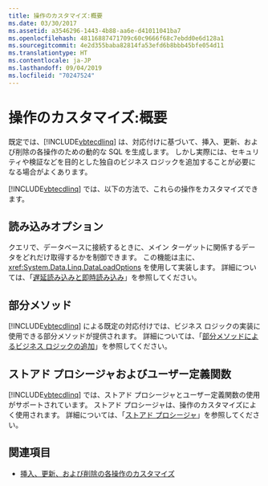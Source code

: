 ```yaml
---
title: 操作のカスタマイズ:概要
ms.date: 03/30/2017
ms.assetid: a3546296-1443-4b88-aa6e-d41011041ba7
ms.openlocfilehash: 48116887471709c60c9666f68c7ebdd0e6d128a1
ms.sourcegitcommit: 4e2d355baba82814fa53efd6b8bbb45bfe054d11
ms.translationtype: HT
ms.contentlocale: ja-JP
ms.lasthandoff: 09/04/2019
ms.locfileid: "70247524"
---
```

# <a name="customizing-operations-overview"></a>操作のカスタマイズ:概要
既定では、[!INCLUDE[vbtecdlinq](../../../../../../includes/vbtecdlinq-md.md)] は、対応付けに基づいて、挿入、更新、および削除の各操作のための動的な SQL を生成します。 しかし実際には、セキュリティや検証などを目的とした独自のビジネス ロジックを追加することが必要になる場合がよくあります。  
  
 [!INCLUDE[vbtecdlinq](../../../../../../includes/vbtecdlinq-md.md)] では、以下の方法で、これらの操作をカスタマイズできます。  
  
## <a name="loading-options"></a>読み込みオプション  
 クエリで、データベースに接続するときに、メイン ターゲットに関係するデータをどれだけ取得するかを制御できます。 この機能は主に、<xref:System.Data.Linq.DataLoadOptions> を使用して実装します。 詳細については、「[遅延読み込みと即時読み込み](deferred-versus-immediate-loading.md)」を参照してください。  
  
## <a name="partial-methods"></a>部分メソッド  
 [!INCLUDE[vbtecdlinq](../../../../../../includes/vbtecdlinq-md.md)] による既定の対応付けでは、ビジネス ロジックの実装に使用できる部分メソッドが提供されます。 詳細については、「[部分メソッドによるビジネス ロジックの追加](adding-business-logic-by-using-partial-methods.md)」を参照してください。  
  
## <a name="stored-procedures-and-user-defined-functions"></a>ストアド プロシージャおよびユーザー定義関数  
 [!INCLUDE[vbtecdlinq](../../../../../../includes/vbtecdlinq-md.md)] では、ストアド プロシージャとユーザー定義関数の使用がサポートされています。 ストアド プロシージャは、操作のカスタマイズによく使用されます。 詳細については、「[ストアド プロシージャ](stored-procedures.md)」を参照してください。  
  
## <a name="see-also"></a>関連項目

- [挿入、更新、および削除の各操作のカスタマイズ](customizing-insert-update-and-delete-operations.md)
